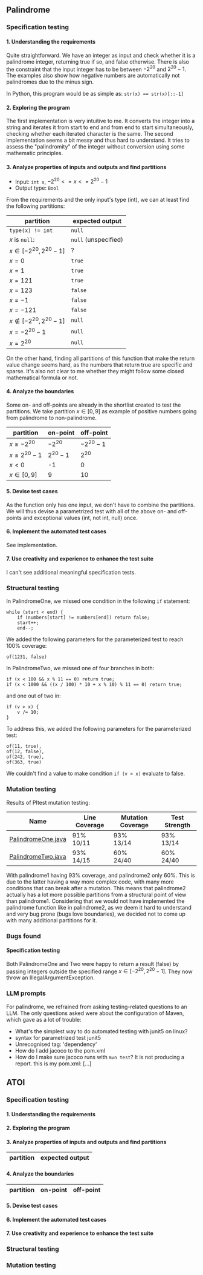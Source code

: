 
## Palindrome

### Specification testing

#### 1. Understanding the requirements

Quite straightforward. We have an integer as input and check whether it is a palindrome integer, returning true if so, and false otherwise. There is also the constraint that the input integer has to be between $-2^{20}$ and $2^{20} - 1$. The examples also show how negative numbers are automatically not palindromes due to the minus sign.

In Python, this program would be as simple as: `str(x) == str(x)[::-1]`

#### 2. Exploring the program 

The first implementation is very intuitive to me. It converts the integer into a string and iterates it from start to end and from end to start simultaneously, checking whether each iterated character is the same. The second implementation seems a bit messy and thus hard to understand. It tries to assess the "palindromity" of the integer without conversion using some mathematic principles.

#### 3. Analyze properties of inputs and outputs and find partitions

* Input: `int x`, $-2^{20} <= x <= 2^{20} - 1$
* Output type: `Bool`

From the requirements and the only input's type (int), we can at least find the following partitions:

| partition | expected output |
| --- | --- |
| `type(x) != int` | `null` |
| $x$ is `null`: |`null` (unspecified)|
| $x \in [-2^{20}, 2^{20}-1]$ | ? |
| $x = 0$ | `true` |
| $x = 1$ | `true` | 
| $x = 121$ | `true` | 
| $x = 123$ | `false` | 
| $x = -1$ | `false` | 
| $x = -121$ | `false` | 
| $x \notin [-2^{20}, 2^{20}-1]$ | `null` | 
| $x = -2^{20}-1$ | `null` | 
| $x = 2^{20}$ | `null` | 

On the other hand, finding all partitions of this function that make the return value change seems hard, as the numbers that return true are specific and sparse. It's also not clear to me whether they might follow some closed mathematical formula or not.


#### 4. Analyze the boundaries

Some on- and off-points are already in the shortlist created to test the partitions. We take partition $x \in [0,9]$ as example of positive numbers going from palindrome to non-palindrome.

| partition | on-point | off-point |
| --- | --- | --- | 
| $x \geq -2^{20}$ | $-2^{20}$ | $-2^{20}-1$ |
| $x \leq 2^{20}-1$ | $2^{20}-1$ | $2^{20}$ |
| $x < 0$ | -1 | 0 |
| $x \in [0,9]$ | 9 | 10 |


#### 5. Devise test cases

As the function only has one input, we don't have to combine the partitions. We will thus devise a parametrized test with all of the above on- and off-points and exceptional values (int, not int, null) once.

#### 6. Implement the automated test cases

See implementation.

#### 7. Use creativity and experience to enhance the test suite

I can't see additional meaningful specification tests. 


### Structural testing

<!-- Use Jacoco. Describe which conditions, branches, or lines did you miss with specification-based testing (if any), and what tests did you add to cover them -->

In PalindromeOne, we missed one condition in the following `if` statement:
```
while (start < end) {
    if (numbers[start] != numbers[end]) return false;
    start++;
    end--;
``` 

We added the following parameters for the parameterized test to reach 100% coverage:
```
of(1231, false)
```

In PalindromeTwo, we missed one of four branches in both:
```
if (x < 100 && x % 11 == 0) return true;
if (x < 1000 && ((x / 100) * 10 + x % 10) % 11 == 0) return true;
```
and one out of two in:
```
if (v > x) {
    v /= 10;
}
```

To address this, we added the following parameters for the parameterized test:
```
of(11, true),
of(12, false),
of(242, true),
of(363, true)
```

We couldn't find a value to make condition `if (v > x)` evaluate to false.

### Mutation testing

Results of PItest mutation testing:

<table>
    <thead>
        <tr>
            <th>Name</th>
            <th>Line Coverage</th>
            <th>Mutation Coverage</th>
            <th>Test Strength</th>
        </tr>
    </thead>
    <tbody>
        <tr>
            <td><a href="./PalindromeOne.java.html">PalindromeOne.java</a></td>
            <td><div class="coverage_percentage">91% </div><div class="coverage_bar"><div class="coverage_complete width-91"></div><div class="coverage_legend">10/11</div></div></td>
            <td><div class="coverage_percentage">93% </div><div class="coverage_bar"><div class="coverage_complete width-93"></div><div class="coverage_legend">13/14</div></div></td>
            <td><div class="coverage_percentage">93% </div><div class="coverage_bar"><div class="coverage_complete width-93"></div><div class="coverage_legend">13/14</div></div></td>
        </tr>
        <tr>
            <td><a href="./PalindromeTwo.java.html">PalindromeTwo.java</a></td>
            <td><div class="coverage_percentage">93% </div><div class="coverage_bar"><div class="coverage_complete width-93"></div><div class="coverage_legend">14/15</div></div></td>
            <td><div class="coverage_percentage">60% </div><div class="coverage_bar"><div class="coverage_complete width-60"></div><div class="coverage_legend">24/40</div></div></td>
            <td><div class="coverage_percentage">60% </div><div class="coverage_bar"><div class="coverage_complete width-60"></div><div class="coverage_legend">24/40</div></div></td>
        </tr>
     </tbody>
</table>

With palindrome1 having 93\% coverage, and palindrome2 only 60\%. This is due to the latter having a way more complex code, with many more conditions that can break after a mutation. This means that palindrome2 actually has a lot more possible partitions from a structural point of view than palindrome1. Considering that we would not have implemented the palindrome function like in palindrome2, as we deem it hard to understand and very bug prone (bugs love boundaries), we decided not to come up with many additional partitions for it.


### Bugs found

#### Specification testing

Both PalindromeOne and Two were happy to return a result (false) by passing integers outside the specified range $x \in [-2^{20}, 2^{20}-1]$. They now throw an IllegalArgumentException. 




### LLM prompts

For palindrome, we refrained from asking testing-related questions to an LLM. The only questions asked were about the configuration of Maven, which gave as a lot of trouble: 

* What's the simplest way to do automated testing with junit5 on linux?
* syntax for parametrized test junit5
* Unrecognised tag: 'dependency'
* How do I add jacoco to the pom.xml
* How do I make sure jacoco runs with `mvn test`? It is not producing a report. this is my pom.xml: [...]



## ATOI

### Specification testing

#### 1. Understanding the requirements


#### 2. Exploring the program 


#### 3. Analyze properties of inputs and outputs and find partitions



| partition | expected output |
| --- | --- |



#### 4. Analyze the boundaries

| partition | on-point | off-point |
| --- | --- | --- | 


#### 5. Devise test cases


#### 6. Implement the automated test cases


#### 7. Use creativity and experience to enhance the test suite


### Structural testing

### Mutation testing
